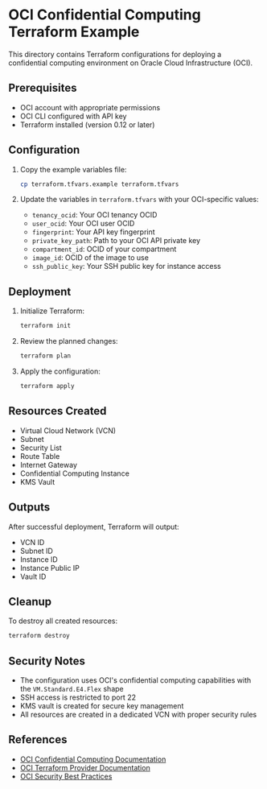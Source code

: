 # OCI Confidential Computing Terraform Example

This directory contains Terraform configurations for deploying a confidential computing environment on Oracle Cloud Infrastructure (OCI).

## Prerequisites

- OCI account with appropriate permissions
- OCI CLI configured with API key
- Terraform installed (version 0.12 or later)

## Configuration

1. Copy the example variables file:
   ```bash
   cp terraform.tfvars.example terraform.tfvars
   ```

2. Update the variables in `terraform.tfvars` with your OCI-specific values:
   - `tenancy_ocid`: Your OCI tenancy OCID
   - `user_ocid`: Your OCI user OCID
   - `fingerprint`: Your API key fingerprint
   - `private_key_path`: Path to your OCI API private key
   - `compartment_id`: OCID of your compartment
   - `image_id`: OCID of the image to use
   - `ssh_public_key`: Your SSH public key for instance access

## Deployment

1. Initialize Terraform:
   ```bash
   terraform init
   ```

2. Review the planned changes:
   ```bash
   terraform plan
   ```

3. Apply the configuration:
   ```bash
   terraform apply
   ```

## Resources Created

- Virtual Cloud Network (VCN)
- Subnet
- Security List
- Route Table
- Internet Gateway
- Confidential Computing Instance
- KMS Vault

## Outputs

After successful deployment, Terraform will output:
- VCN ID
- Subnet ID
- Instance ID
- Instance Public IP
- Vault ID

## Cleanup

To destroy all created resources:
```bash
terraform destroy
```

## Security Notes

- The configuration uses OCI's confidential computing capabilities with the `VM.Standard.E4.Flex` shape
- SSH access is restricted to port 22
- KMS vault is created for secure key management
- All resources are created in a dedicated VCN with proper security rules

## References

- [OCI Confidential Computing Documentation](https://docs.oracle.com/en-us/iaas/Content/confidential-computing/home.htm)
- [OCI Terraform Provider Documentation](https://registry.terraform.io/providers/oracle/oci/latest/docs)
- [OCI Security Best Practices](https://docs.oracle.com/en-us/iaas/Content/Security/Reference/security_best_practices.htm) 